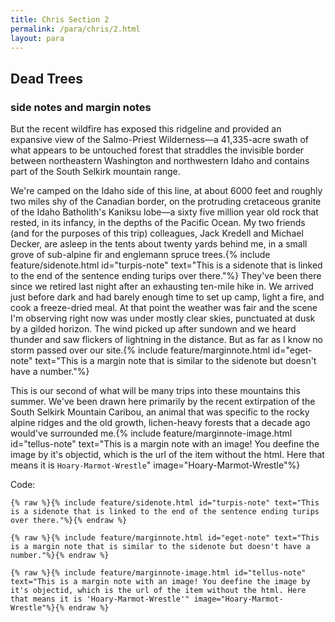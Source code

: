 ```yaml
---
title: Chris Section 2
permalink: /para/chris/2.html
layout: para
---
```


## Dead Trees

### side notes and margin notes

But the recent wildfire has exposed this ridgeline and provided an expansive view of the Salmo-Priest Wilderness—a 41,335-acre swath of what appears to be untouched forest that straddles the invisible border between northeastern Washington and northwestern Idaho and contains part of the South Selkirk mountain range.

We're camped on the Idaho side of this line, at about 6000 feet and roughly two miles shy of the Canadian border, on the protruding cretaceous granite of the Idaho Batholith's Kaniksu lobe—a sixty five million year old rock that rested, in its infancy, in the depths of the Pacific Ocean. My two friends (and for the purposes of this trip) colleagues, Jack Kredell and Michael Decker, are asleep in the tents about twenty yards behind me, in a small grove of sub-alpine fir and englemann spruce trees.{% include feature/sidenote.html id="turpis-note" text="This is a sidenote that is linked to the end of the sentence ending turips over there."%} They've been there since we retired last night after an exhausting ten-mile hike in. We arrived just before dark and had barely enough time to set up camp, light a fire, and cook a freeze-dried meal. At that point the weather was fair and the scene I'm observing right now was under mostly clear skies, punctuated at dusk by a gilded horizon. The wind picked up after sundown and we heard thunder and saw flickers of lightning in the distance. But as far as I know no storm passed over our site.{% include feature/marginnote.html id="eget-note" text="This is a margin note that is similar to the sidenote but doesn't have a number."%}

This is our second of what will be many trips into these mountains this summer. We've been drawn here primarily by the recent extirpation of the South Selkirk Mountain Caribou, an animal that was specific to the rocky alpine ridges and the old growth, lichen-heavy forests that a decade ago would've surrounded me.{% include feature/marginnote-image.html id="tellus-note" text="This is a margin note with an image! You deefine the image by it's objectid, which is the url of the item without the html. Here that means it is `Hoary-Marmot-Wrestle`" image="Hoary-Marmot-Wrestle"%}

 



Code: 

```{% raw %}{% include feature/sidenote.html id="turpis-note" text="This is a sidenote that is linked to the end of the sentence ending turips over there."%}{% endraw %} ```

```{% raw %}{% include feature/marginnote.html id="eget-note" text="This is a margin note that is similar to the sidenote but doesn't have a number."%}{% endraw %} ```

```{% raw %}{% include feature/marginnote-image.html id="tellus-note" text="This is a margin note with an image! You deefine the image by it's objectid, which is the url of the item without the html. Here that means it is 'Hoary-Marmot-Wrestle'" image="Hoary-Marmot-Wrestle"%}{% endraw %}```
